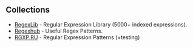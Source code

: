 ## Collections

  * [RegexLib](http://regexlib.com/) \- Regular Expression Library (5000+ indexed expressions).
  * [Regexhub](https://projects.lukehaas.me/regexhub/) \- Useful Regex Patterns.
  * [RGXP.RU](https://rgxp.ru/) \- Regular Expression Patterns (+testing)